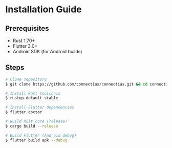 # Installation Guide

## Prerequisites

- Rust 1.70+
- Flutter 3.0+
- Android SDK (for Android builds)

## Steps

```bash
# Clone repository
$ git clone https://github.com/connectias/connectias.git && cd connectias

# Install Rust toolchain
$ rustup default stable

# Install Flutter dependencies
$ flutter doctor

# Build Rust core (release)
$ cargo build --release

# Build Flutter (Android debug)
$ flutter build apk --debug
```
